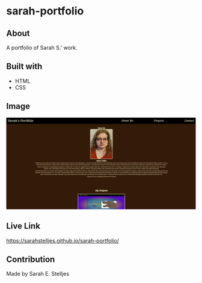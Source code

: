 # sarah-portfolio


## About
A portfolio of Sarah S.' work.

## Built with
* HTML
* CSS

## Image
![image](./assets/imgs/portfolio-img.JPG)
## Live Link
https://sarahstelljes.github.io/sarah-portfolio/

## Contribution
Made by Sarah E. Stelljes